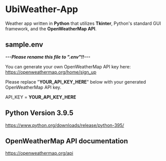# UbiWeather-App

Weather app written in **Python** that utilizes **Tkinter**, Python's standard GUI framework, and the **OpenWeatherMap API**.

## sample.env
***---Please rename this file to ".env"!!---***

You can generate your own OpenWeatherMap API key here: https://openweathermap.org/home/sign_up

Please replace "**YOUR_API_KEY_HERE**" below with your generated OpenWeatherMap API key.

API_KEY = **YOUR_API_KEY_HERE**

## Python Version 3.9.5
https://www.python.org/downloads/release/python-395/
## OpenWeatherMap API documentation
https://openweathermap.org/api
